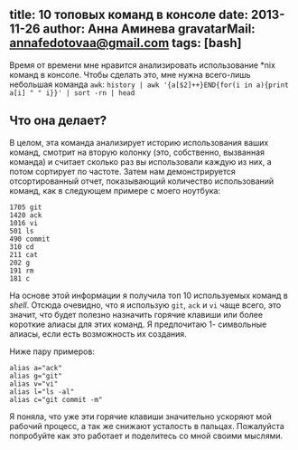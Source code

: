 title: 10 топовых команд в консоле
date: 2013-11-26
author: Анна Аминева
gravatarMail: annafedotovaa@gmail.com
tags: [bash]
---


Время от времени мне нравится анализировать использование *nix команд в консоле. Чтобы сделать это, мне нужна всего-лишь небольшая команда `awk`:
`history | awk '{a[$2]++}END{for(i in a){print a[i] " " i}}' | sort -rn | head`

## Что она делает?

В целом, эта команда анализирует историю использования ваших команд, смотрит на вторую колонку (это, собственно, вызванная команда) и считает сколько раз вы использовали каждую из них, а потом сортирует по частоте.
Затем нам демонстрируется отсортированный отчет, показывающий количество использований команд, как в следующем примере с моего ноутбука:

``` 
1705 git
1420 ack
1016 vi
501 ls
490 commit
310 cd
211 cat
202 g
191 rm
181 c
```

На основе этой информации я получила топ 10 используемых команд в *shell*. Отсюда очевидно, что я использую `git`, `ack` и `vi` чаще всего, это значит, что будет полезно назначить горячие клавиши или более короткие алиасы для этих команд. Я предпочитаю 1- символьные алиасы, если есть возможность их создания.

Ниже пару примеров:
```
alias a="ack"
alias g="git"
alias v="vi"
alias l="ls -al"
alias c="git commit -m"
```

Я поняла, что уже эти горячие клавиши значительно ускоряют мой рабочий процесс, а так же снижают усталость в пальцах.
Пожалуйста попробуйте как это работает и поделитесь со мной своими мыслями.


